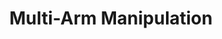 ---
title: "Multi-Arm Manipulation"
layout: single-portfolio
excerpt: "<img src='/images/dual-arm.gif' alt=''>"
collection: research
order_number: 10
header: 
  og_image: "dual-arm.gif"
---